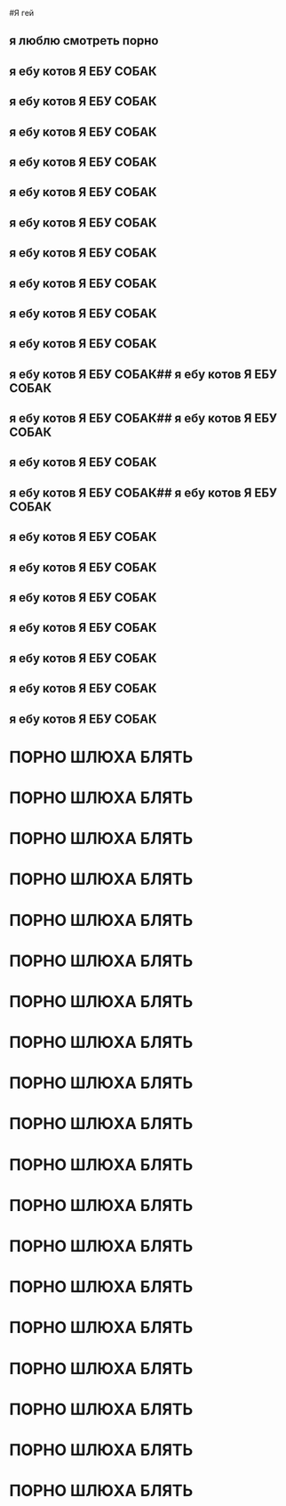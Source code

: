#Я гей
## я люблю смотреть порно
## я ебу котов Я ЕБУ СОБАК
## я ебу котов Я ЕБУ СОБАК
## я ебу котов Я ЕБУ СОБАК
## я ебу котов Я ЕБУ СОБАК
## я ебу котов Я ЕБУ СОБАК
## я ебу котов Я ЕБУ СОБАК
## я ебу котов Я ЕБУ СОБАК
## я ебу котов Я ЕБУ СОБАК
## я ебу котов Я ЕБУ СОБАК

## я ебу котов Я ЕБУ СОБАК
## я ебу котов Я ЕБУ СОБАК## я ебу котов Я ЕБУ СОБАК
## я ебу котов Я ЕБУ СОБАК## я ебу котов Я ЕБУ СОБАК
## я ебу котов Я ЕБУ СОБАК

## я ебу котов Я ЕБУ СОБАК## я ебу котов Я ЕБУ СОБАК
## я ебу котов Я ЕБУ СОБАК
## я ебу котов Я ЕБУ СОБАК
## я ебу котов Я ЕБУ СОБАК

## я ебу котов Я ЕБУ СОБАК
## я ебу котов Я ЕБУ СОБАК
## я ебу котов Я ЕБУ СОБАК
## я ебу котов Я ЕБУ СОБАК
# ПОРНО ШЛЮХА БЛЯТЬ
# ПОРНО ШЛЮХА БЛЯТЬ
# ПОРНО ШЛЮХА БЛЯТЬ
# ПОРНО ШЛЮХА БЛЯТЬ
# ПОРНО ШЛЮХА БЛЯТЬ
# ПОРНО ШЛЮХА БЛЯТЬ
# ПОРНО ШЛЮХА БЛЯТЬ
# ПОРНО ШЛЮХА БЛЯТЬ

# ПОРНО ШЛЮХА БЛЯТЬ
# ПОРНО ШЛЮХА БЛЯТЬ
# ПОРНО ШЛЮХА БЛЯТЬ
# ПОРНО ШЛЮХА БЛЯТЬ
# ПОРНО ШЛЮХА БЛЯТЬ
# ПОРНО ШЛЮХА БЛЯТЬ

# ПОРНО ШЛЮХА БЛЯТЬ
# ПОРНО ШЛЮХА БЛЯТЬ
# ПОРНО ШЛЮХА БЛЯТЬ
# ПОРНО ШЛЮХА БЛЯТЬ
# ПОРНО ШЛЮХА БЛЯТЬ
                      
